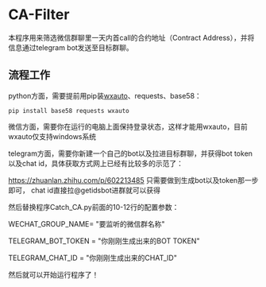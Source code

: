 # CA-Filter

本程序用来筛选微信群聊里一天内首call的合约地址（Contract Address），并将信息通过telegram bot发送至目标群聊。



## 流程工作

python方面，需要提前用pip装[wxauto](https://docs.wxauto.org/)、requests、base58：

`pip install base58 requests wxauto`



微信方面，需要你在运行的电脑上面保持登录状态，这样才能用wxauto，目前wxauto仅支持windows系统



telegram方面，需要你新建一个自己的bot以及拉进目标群聊，并获得bot token以及chat id，具体获取方式网上已经有比较多的示范了：

https://zhuanlan.zhihu.com/p/602213485
只需要做到生成bot以及token那一步即可，
chat id直接拉@getidsbot进群就可以获得


然后替换程序Catch_CA.py前面的10-12行的配置参数：

WECHAT_GROUP_NAME= "要监听的微信群名称"

TELEGRAM_BOT_TOKEN = "你刚刚生成出来的BOT TOKEN"  

TELEGRAM_CHAT_ID = "你刚刚生成出来的CHAT_ID"  



然后就可以开始运行程序了！

